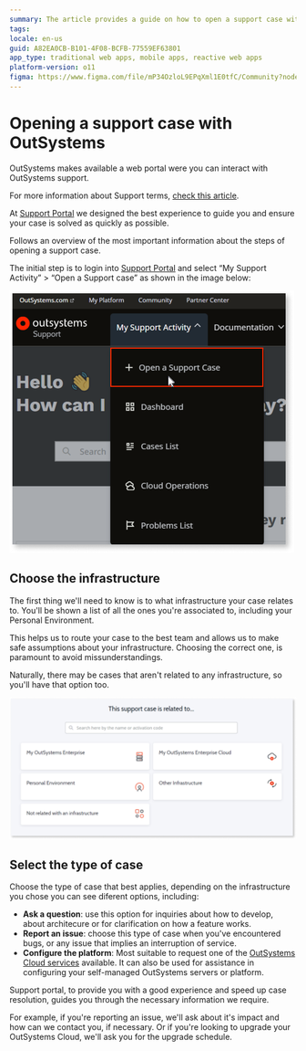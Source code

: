 ```yaml
---
summary: The article provides a guide on how to open a support case with OutSystems through their web portal.
tags:
locale: en-us
guid: A82EA0CB-B101-4F08-BCFB-77559EF63801
app_type: traditional web apps, mobile apps, reactive web apps
platform-version: o11
figma: https://www.figma.com/file/mP34OzloL9EPqXml1E0tfC/Community?node-id=1013:320
---
```

# Opening a support case with OutSystems

OutSystems makes available a web portal were you can interact with OutSystems support.

<div class="info" markdown="1">

For more information about Support terms, [check this article](https://www.outsystems.com/legal/success/support-terms-and-service-level-agreements-sla-of-the-outsystems-software/).

</div>

At [Support Portal](https://www.outsystems.com/SPP_Ticket_UI/open-support-case) we designed the best experience to guide you and ensure your case is solved as quickly as possible.

Follows an overview of the most important information about the steps of opening a support case.

The initial step is to login into [Support Portal](https://www.outsystems.com/SPP_Ticket_UI/open-support-case) and select “My Support Activity” > “Open a Support case” as shown in the image below:

![Screenshot of the OutSystems Support Portal showing the navigation to open a support case.](images/open-support-case.png "OutSystems Support Portal Navigation")

## Choose the infrastructure

The first thing we'll need to know is to what infrastructure your case relates to. You'll be shown a list of all the ones you're associated to, including your Personal Environment.

This helps us to route your case to the best team and allows us to make safe assumptions about your infrastructure. Choosing the correct one, is paramount to avoid missunderstandings.

Naturally, there may be cases that aren't related to any infrastructure, so you'll have that option too.

![Screenshot of the OutSystems support case infrastructure selection interface with options for different environments.](images/open-support-case-infra.png "OutSystems Support Case Infrastructure Selection")

## Select the type of case

Choose the type of case that best applies, depending on the infrastructure you chose you can see diferent options, including:

* **Ask a question**: use this option for inquiries about how to develop, about architecure or for clarification on how a feature works.
* **Report an issue**: choose this type of case when you've encountered bugs, or any issue that implies an interruption of service.
* **Configure the platform**: Most suitable to request one of the [OutSystems Cloud services](https://www.outsystems.com/legal/success/cloud-services-catalog/) available. It can also be used for assistance in configuring your self-managed OutSystems servers or platform.

Support portal, to provide you with a good experience and speed up case resolution, guides you through the necessary information we require.

For example, if you're reporting an issue, we'll ask about it's impact and how can we contact you, if necessary. Or if you're looking to upgrade your OutSystems Cloud, we'll ask you for the upgrade schedule.
